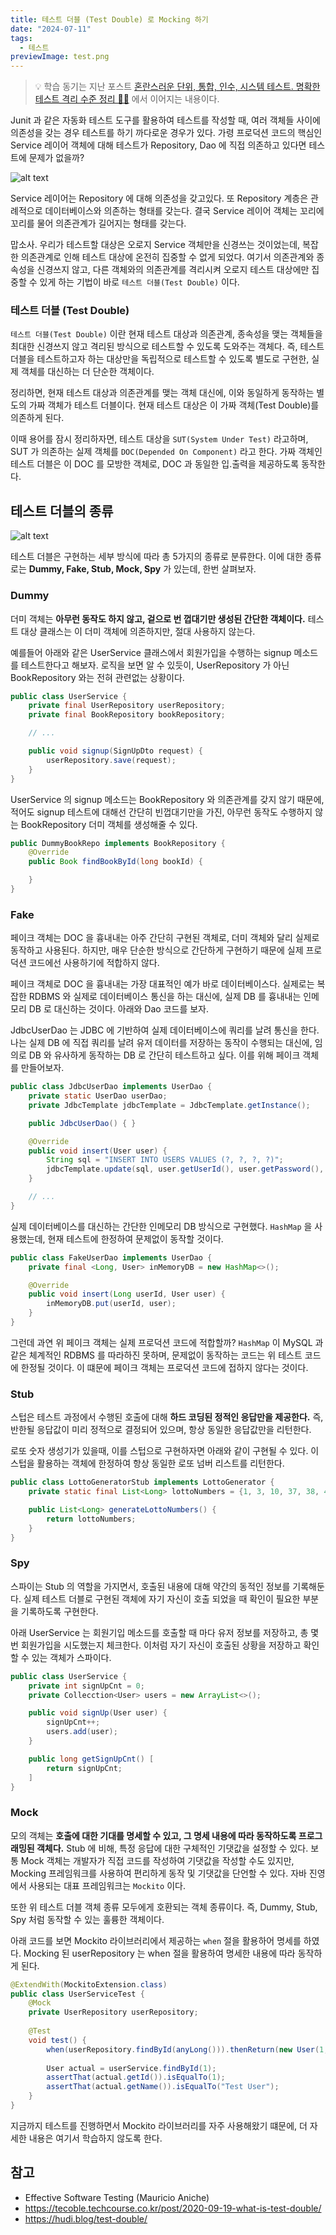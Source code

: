 ```yaml
---
title: 테스트 더블 (Test Double) 로 Mocking 하기
date: "2024-07-11"
tags:
  - 테스트
previewImage: test.png
---
```


> 💡 학습 동기는 지난 포스트 [혼란스러운 단위, 통합, 인수, 시스템 테스트. 명확한 테스트 격리 수준 정리 😵‍💫](https://haon.blog/test/type/) 에서 이어지는 내용이다.

Junit 과 같은 자동화 테스트 도구를 활용하여 테스트를 작성할 때, 여러 객체들 사이에 의존성을 갖는 경우 테스트를 하기 까다로운 경우가 있다. 가령 프로덕션 코드의 핵심인 Service 레이어 객체에 대해 테스트가 Repository, Dao 에 직접 의존하고 있다면 테스트에 문제가 없을까?

![alt text](image.png)

Service 레이어는 Repository 에 대해 의존성을 갖고있다. 또 Repository 계층은 관례적으로 데이터베이스와 의존하는 형태를 갖는다. 결국 Service 레이어 객체는 꼬리에 꼬리를 물어 의존관계가 길어지는 형태를 갖는다.

맙소사. 우리가 테스트할 대상은 오로지 Service 객체만을 신경쓰는 것이었는데, 복잡한 의존관계로 인해 테스트 대상에 온전히 집중할 수 없게 되었다. 여기서 의존관계와 종속성을 신경쓰지 않고, 다른 객체와의 의존관계를 격리시켜 오로지 테스트 대상에만 집중할 수 있게 하는 기법이 바로 `테스트 더블(Test Double)` 이다.

### 테스트 더블 (Test Double)


`테스트 더블(Test Double)` 이란 현재 테스트 대상과 의존관계, 종속성을 맺는 객체들을 최대한 신경쓰지 않고 격리된 방식으로 테스트할 수 있도록 도와주는 객체다. 즉, 테스트 더블을 테스트하고자 하는 대상만을 독립적으로 테스트할 수 있도록 별도로 구현한, 실제 객체를 대신하는 더 단순한 객체이다.

정리하면, 현재 테스트 대상과 의존관계를 맺는 객체 대신에, 이와 동일하게 동작하는 별도의 가짜 객체가 테스트 더블이다. 현재 테스트 대상은 이 가짜 객체(Test Double)를 의존하게 된다. 

이때 용어를 잠시 정리하자면, 테스트 대상을 `SUT(System Under Test)` 라고하며, SUT 가 의존하는 실제 객체를 `DOC(Depended On Component)` 라고 한다. 가짜 객체인 테스트 더블은 이 DOC 를 모방한 객체로, DOC 과 동일한 입.출력을 제공하도록 동작한다.


## 테스트 더블의 종류

![alt text](image-1.png)

테스트 더블은 구현하는 세부 방식에 따라 총 5가지의 종류로 분류한다. 이에 대한 종류로는 **Dummy, Fake, Stub, Mock, Spy** 가 있는데, 한번 살펴보자.

### Dummy 

더미 객체는 **아무런 동작도 하지 않고, 겉으로 번 껍대기만 생성된 간단한 객체이다.** 테스트 대상 클래스는 이 더미 객체에 의존하지만, 절대 사용하지 않는다. 

예를들어 아래와 같은 UserService 클래스에서 회원가입을 수행하는 signup 메소드를 테스트한다고 해보자. 로직을 보면 알 수 있듯이, UserRepository 가 아닌 BookRepository 와는 전혀 관련없는 상황이다.

~~~java
public class UserService {
    private final UserRepository userRepository;
    private final BookRepository bookRepository;

    // ...

    public void signup(SignUpDto request) {
        userRepository.save(request);
    }
}
~~~

UserService 의 signup 메소드는 BookRepository 와 의존관계를 갖지 않기 때문에, 적어도 signup 테스트에 대해선 간단히 빈껍대기만을 가진, 아무런 동작도 수행하지 않는 BookRepository 더미 객체를 생성해줄 수 있다.

~~~java
public DummyBookRepo implements BookRepository {
    @Override
    public Book findBookById(long bookId) {

    }
}
~~~

### Fake

페이크 객체는 DOC 을 흉내내는 아주 간단히 구현된 객체로, 더미 객체와 달리 실제로 동작하고 사용된다. 하지만, 매우 단순한 방식으로 간단하게 구현하기 때문에 실제 프로덕션 코드에선 사용하기에 적합하지 않다.

페이크 객체로 DOC 을 흉내내는 가장 대표적인 예가 바로 데이터베이스다. 실제로는 복잡한 RDBMS 와 실제로 데이터베이스 통신을 하는 대신에, 실제 DB 를 흉내내는 인메모리 DB 로 대신하는 것이다. 아래와 Dao 코드를 보자. 

JdbcUserDao 는 JDBC 에 기반하여 실제 데이터베이스에 쿼리를 날려 통신을 한다. 나는 실제 DB 에 직접 쿼리를 날려 유저 데이터를 저장하는 동작이 수행되는 대신에, 임의로 DB 와 유사하게 동작하는 DB 로 간단히 테스트하고 싶다. 이를 위해 페이크 객체를 만들어보자.

~~~java
public class JdbcUserDao implements UserDao {
    private static UserDao userDao;
    private JdbcTemplate jdbcTemplate = JdbcTemplate.getInstance();

    public JdbcUserDao() { }

    @Override
    public void insert(User user) {
        String sql = "INSERT INTO USERS VALUES (?, ?, ?, ?)";
        jdbcTemplate.update(sql, user.getUserId(), user.getPassword(), user.getName(), user.getEmail());
    }

    // ...
}
~~~

실제 데이터베이스를 대신하는 간단한 인메모리 DB 방식으로 구현했다. `HashMap` 을 사용했는데, 현재 테스트에 한정하여 문제없이 동작할 것이다.

~~~java
public class FakeUserDao implements UserDao {
    private final <Long, User> inMemoryDB = new HashMap<>();

    @Override
    public void insert(Long userId, User user) {
        inMemoryDB.put(userId, user);
    }
}
~~~

그런데 과연 위 페이크 객체는 실제 프로덕션 코드에 적합할까? `HashMap`  이 MySQL 과 같은 체계적인 RDBMS 를 따라하진 못하며, 문제없이 동작하는 코드는 위 테스트 코드에 한정될 것이다. 이 떄문에 페이크 객체는 프로덕션 코드에 접하지 않다는 것이다.

### Stub

스텁은 테스트 과정에서 수행된 호출에 대해 **하드 코딩된 정적인 응답만을 제공한다.** 즉, 반한될 응답값이 미리 정적으로 결정되어 있으며, 항상 동일한 응답값만을 리턴한다.

로또 숫자 생성기가 있을때, 이를 스텁으로 구현하자면 아래와 같이 구현될 수 있다. 이 스텁을 활용하는 객체에 한정하여 항상 동일한 로또 넘버 리스트를 리턴한다. 

~~~java
public class LottoGeneratorStub implements LottoGenerator {
    private static final List<Long> lottoNumbers = {1, 3, 10, 37, 38, 41};

    public List<Long> generateLottoNumbers() {
        return lottoNumbers;
    }
}
~~~


### Spy

스파이는 Stub 의 역할을 가지면서, 호출된 내용에 대해 약간의 동적인 정보를 기록해둔다. 실제 테스트 더블로 구현된 객체에 자기 자신이 호출 되었을 때 확인이 필요한 부분을 기록하도록 구현한다.

아래 UserService 는 회원기입 메소드를 호출할 때 마다 유저 정보를 저장하고, 총 몇번 회원가입을 시도했는지 체크한다. 이처럼 자기 자신이 호출된 상황을 저장하고 확인할 수 있는 객체가 스파이다.

~~~java
public class UserService {
    private int signUpCnt = 0;
    private Collecction<User> users = new ArrayList<>();

    public void signUp(User user) {
        signUpCnt++;
        users.add(user);
    }

    public long getSignUpCnt() [
        return signUpCnt;
    ]
}
~~~


### Mock

모의 객체는 **호출에 대한 기대를 명세할 수 있고, 그 명세 내용에 따라 동작하도록 프로그래밍된 객체다.** Stub 에 비해, 특정 응답에 대한 구체적인 기댓값을 설정할 수 있다. 보통 Mock 객체는 개발자가 직접 코드를 작성하여 기댓값을 작성할 수도 있지만, Mocking 프레임워크를 사용하여  편리하게 동작 및 기댓값을 단언할 수 있다. 자바 진영에서 사용되는 대표 프레임워크는 `Mockito` 이다.

또한 위 테스트 더블 객체 종류 모두에게 호환되는 객체 종류이다. 즉, Dummy, Stub, Spy 처럼 동작할 수 있는 훌륭한 객체이다. 

아래 코드를 보면 Mockito 라이브러리에서 제공하는 `when` 절을 활용하어 명세를 하였다. Mocking 된 userRepository 는 when 절을 활용하여 명세한 내용에 따라 동작하게 된다. 

~~~java
@ExtendWith(MockitoExtension.class)
public class UserServiceTest {
    @Mock
    private UserRepository userRepository;
    
    @Test
    void test() {
        when(userRepository.findById(anyLong())).thenReturn(new User(1, "Test User"));
        
        User actual = userService.findById(1);
        assertThat(actual.getId()).isEqualTo(1);
        assertThat(actual.getName()).isEqualTo("Test User");
    }
}
~~~

지금까지 테스트를 진행하면서 Mockito 라이브러리를 자주 사용해왔기 떄문에, 더 자세한 내용은 여기서 학습하지 않도록 한다.


## 참고

- Effective Software Testing (Mauricio Aniche)
- https://tecoble.techcourse.co.kr/post/2020-09-19-what-is-test-double/
- https://hudi.blog/test-double/
